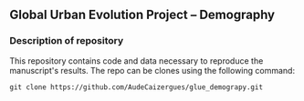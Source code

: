 
## Global Urban Evolution Project – Demography

### Description of repository

This repository contains code and data necessary to reproduce the manuscript's results. The repo can be clones using the following command:

`git clone https://github.com/AudeCaizergues/glue_demograpy.git`
